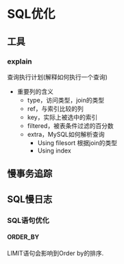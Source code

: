 # SQL优化
## 工具
### explain
查询执行计划(解释如何执行一个查询)
- 重要列的含义
    - type，访问类型，join的类型
    - ref，与索引比较的列
    - key，实际上被选中的索引
    - filtered，被表条件过滤的百分数
    - extra，MySQL如何解析查询
        - Using filesort    根据join的类型
        - Using index       

## 慢事务追踪


## SQL慢日志

### SQL语句优化
#### ORDER_BY
LIMIT语句会影响到Order by的排序.